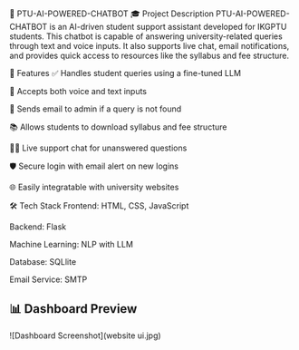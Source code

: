 🧠 PTU-AI-POWERED-CHATBOT
🎓 Project Description
PTU-AI-POWERED-CHATBOT is an AI-driven student support assistant developed for IKGPTU students. This chatbot is capable of answering university-related queries through text and voice inputs. It also supports live chat, email notifications, and provides quick access to resources like the syllabus and fee structure.

🚀 Features
✅ Handles student queries using a fine-tuned LLM

🎤 Accepts both voice and text inputs

📩 Sends email to admin if a query is not found

📚 Allows students to download syllabus and fee structure

🧑‍💻 Live support chat for unanswered questions

🛡️ Secure login with email alert on new logins

🌐 Easily integratable with university websites

🛠️ Tech Stack
Frontend: HTML, CSS, JavaScript

Backend: Flask

Machine Learning: NLP with LLM 

Database: SQLlite 

Email Service: SMTP

## 📊 Dashboard Preview

![Dashboard Screenshot](website ui.jpg)
